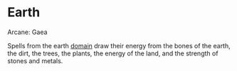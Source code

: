 # Earth

Arcane: Gaea

Spells from the earth [domain](Spell%20Domains.md) draw their energy from the bones of the earth, the dirt, the trees, the plants, the energy of the land, and the strength of stones and metals.
